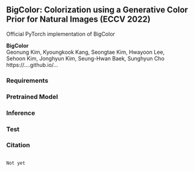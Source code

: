 ## BigColor: Colorization using a Generative Color Prior for Natural Images (ECCV 2022)

Official PyTorch implementation of BigColor


**BigColor**<br>
Geonung Kim, Kyoungkook Kang, Seongtae Kim, Hwayoon Lee,<br>
Sehoon Kim, Jonghyun Kim, Seung-Hwan Baek, Sunghyun Cho <br>
https://....github.io/...<br>


### Requirements

### Pretrained Model

### Inference

### Test

### Citation

```

Not yet

```
